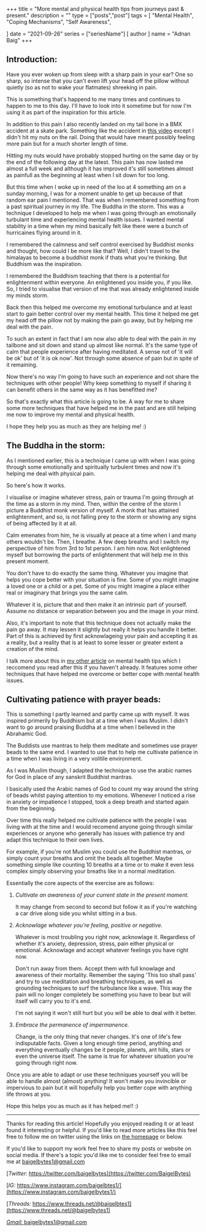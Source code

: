 +++
title = "More mental and physical health tips from journeys past & present."
description = ""
type = ["posts","post"]
tags = [
    "Mental Health",
    "Coping Mechanisms",
    "Self Awareness",
    
]
date = "2021-09-26"
series = ["seriesName"]
[ author ]
  name = "Adnan Baig"
+++

## Introduction:

Have you ever woken up from sleep with a sharp pain in your ear? One so sharp, so intense that you can't even lift your head off the pillow without quietly (so as not to wake your flatmates) shreeking in pain.

This is something that's happend to me many times and continues to happen to me to this day. I'll have to look into it sometime but for now I'm using it as part of the inspiration for this article.

In addition to this pain I also recently landed on my tail bone in a BMX accident at a skate park. Something like the accident in [this video](https://youtu.be/ZGKMn8uXy2Q) except I didn't hit my nuts on the rail. Doing that would have meant possibly feeling more pain but for a much shorter length of time.

Hitting my nuts would have probably stopped hurting on the same day or by the end of the following day at the latest. This pain has now lasted me almost a full week and although it has improved it's still sometimes almost as painfull as the beginning at least when I sit down for too long.

But this time when I woke up in need of the loo at 4 something am on a sunday morning, I was for a moment unable to get up because of that random ear pain I mentioned. That was when I remembered something from a past spiritual journey in my life. The Buddha in the storm. This was a technique I developed to help me when I was going through an emotionally turbulant time and experiencing mental health issues. I wanted mental stability in a time when my mind basically felt like there were a bunch of hurricaines flying around in it.

I remembered the calmness and self control exercised by Buddhist monks and thought, how could I be more like that? Well, I didn't travel to the himalayas to become a buddhist monk if thats what you're thinking. But Buddhism was the inspiration.

I remembered the Buddhism teaching that there is a potential for enlightenment within everyone. An enlightened you inside you, if you like. So, I tried to visualise that version of me that was already enlightened inside my minds storm.

Back then this helped me overcome my emotional turbulance and at least start to gain better control over my mental health. This time it helped me get my head off the pillow not by making the pain go away, but by helping me deal with the pain.

To such an extent in fact that I am now also able to deal with the pain in my tailbone and sit down and stand up almost like normal. It's the same type of calm that people experience after having meditated. A sense not of 'it will be ok' but of 'it is ok now'. Not through some absence of pain but in spite of it remaining.

Now there's no way I'm going to have such an experience and not share the techniques with other people! Why keep something to myself if sharing it can benefit others in the same way as it has benefitted me?

So that's exactly what this article is going to be. A way for me to share some more techniques that have helped me in the past and are still helping me now to improve my mental and physical health.

I hope they help you as much as they are helping me! :) 

## The Buddha in the storm:

As I mentioned earlier, this is a technique I came up with when I was going through some emotionally and spiritually turbulent times and now it's helping me deal with physical pain.

So here's how it works.

I visualise or imagine whatever stress, pain or trauma I'm going through at the time as a storm in my mind. Then, within the centre of the storm I picture a Buddhist monk version of myself. A monk that has attained enlightenment, and so, is not falling prey to the storm or showing any signs of being affected by it at all.

Calm emenates from him, he is visually at peace at a time when I and many others wouldn't be. Then, I breathe. A few deep breaths and I switch my perspective of him from 3rd to 1st person. I am him now. Not enlightened myself but borrowing the parts of enlightenment that will help me in this present moment.

You don't have to do exactly the same thing. Whatever you imagine that helps you cope better with your situation is fine. Some of you might imagine a loved one or a child or a pet. Some of you might imagine a place either real or imaginary that brings you the same calm.

Whatever it is, picture that and then make it an intrinsic part of yourself. Assume no distance or separation between you and the image in your mind.

Also, it's important to note that this technique does not actually make the pain go away. It may lessen it slightly but really it helps you handle it better. Part of this is achieved by first acknowlageing your pain and accepting it as a reality, but a reality that is at least to some lesser or greater extent a creation of the mind.

I talk more about this in [my other article](https://baigelbytes.netlify.app/blog/mh/) on mental health tips which I reccomend you read after this if you haven't already. It features some other techniques that have helped me overcome or better cope with mental health issues.

## Cultivating patience with prayer beads:

This is something I partly learned and partly came up with myself. It was inspired primerily by Buddhism but at a time when I was Muslim. I didn't want to go around praising Buddha at a time when I believed in the Abrahamic God.

The Buddists use mantras to help them meditate and sometimes use prayer beads to the same end. I wanted to use that to help me cultivate patience in a time when I was living in a very volitile environment.

As I was Muslim though, I adapted the technique to use the arabic names for God in place of any sanskrit Buddhist mantras.

I basically used the Arabic names of God to count my way around the string of beads whilst paying attention to my emotions. Whenever I noticed a rise in anxiety or impatience I stopped, took a deep breath and started again from the beginning.

Over time this really helped me cultivate patience with the people I was living with at the time and I would recomend anyone going through similar experiences or anyone who generally has issues with patience try and adapt this technique to their own lives.

For example, if you're not Muslim you could use the Buddhist mantras, or simply count your breaths and omit the beads all together. Maybe something simple like counting 10 breaths at a time or to make it even less complex simply observing your breaths like in a normal meditation.

Essentially the core aspects of the exercise are as follows:

1. *Cultivate an awareness of your current state in the present moment.*

	It may change from second to second but follow it as if you're watching a car drive along side you whilst sitting in a bus.

2. *Acknowlage whatever you're feeling, positive or negative.*

	Whatever is most troubling you right now, acknowlage it. Regardless of whether it's anxiety, depression, stress, pain either physical or emotional. Acknowlage and accept whatever feelings you have right now. 

	Don't run away from them. Accept them with full knowlage and awareness of their mortality. Remember the saying 'This too shall pass' and try to use meditation and breathing techniques, as well as grounding techniques to surf the turbulance like a wave. This way the pain will no longer completely be something you have to bear but will itself will carry you to it's end.

	I'm not saying it won't still hurt but you will be able to deal with it better.

3. *Embrace the permanence of impermanence.*

	Change, is the only thing that never changes. It's one of life's few indisputable facts. Given a long enough time period, anything and everything eventually changes be it people, planets, ant hills, stars or even the universe itself. The same is true for whatever situation you're going through right now.

Once you are able to adapt or use these techniques yourself you will be able to handle almost (almost) anything! It won't make you invincible or impervious to pain but it will hopefully help you better cope with anything life throws at you.

Hope this helps you as much as it has helped me!! :)




---


Thanks for reading this article! Hopefully you enjoyed reading it or at least found it interesting or helpful. If you'd like to read more articles like this feel free to follow me on twitter using the links on [the homepage](https://baigelbytes.netlify.app) or below.

If you'd like to support my work feel free to share my posts or website on social media. If there's a topic you'd like me to consider feel free to email me at baigelbytes1@gmail.com


[*Twitter:* https://twitter.com/baigelbytes](https://twitter.com/BaigelBytes)

[*IG:* https://www.instagram.com/baigelbtes1/](https://www.instagram.com/baigelbytes1/)

[*Threads:* https://www.threads.net/@baigelbtes1](https://www.threads.net/@baigelbytes1)

[*Gmail:* baigelbytes1@gmail.com](baigelbytes1@gmail.com)
